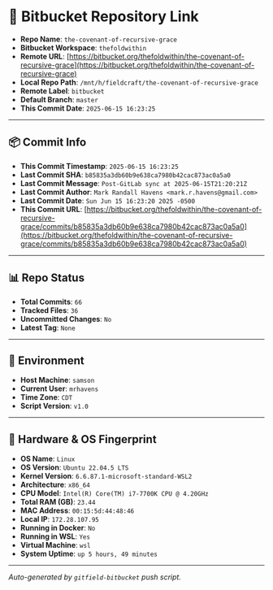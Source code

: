# 🔗 Bitbucket Repository Link

- **Repo Name**: `the-covenant-of-recursive-grace`
- **Bitbucket Workspace**: `thefoldwithin`
- **Remote URL**: [https://bitbucket.org/thefoldwithin/the-covenant-of-recursive-grace](https://bitbucket.org/thefoldwithin/the-covenant-of-recursive-grace)
- **Local Repo Path**: `/mnt/h/fieldcraft/the-covenant-of-recursive-grace`
- **Remote Label**: `bitbucket`
- **Default Branch**: `master`
- **This Commit Date**: `2025-06-15 16:23:25`

---

## 📦 Commit Info

- **This Commit Timestamp**: `2025-06-15 16:23:25`
- **Last Commit SHA**: `b85835a3db60b9e638ca7980b42cac873ac0a5a0`
- **Last Commit Message**: `Post-GitLab sync at 2025-06-15T21:20:21Z`
- **Last Commit Author**: `Mark Randall Havens <mark.r.havens@gmail.com>`
- **Last Commit Date**: `Sun Jun 15 16:23:20 2025 -0500`
- **This Commit URL**: [https://bitbucket.org/thefoldwithin/the-covenant-of-recursive-grace/commits/b85835a3db60b9e638ca7980b42cac873ac0a5a0](https://bitbucket.org/thefoldwithin/the-covenant-of-recursive-grace/commits/b85835a3db60b9e638ca7980b42cac873ac0a5a0)

---

## 📊 Repo Status

- **Total Commits**: `66`
- **Tracked Files**: `36`
- **Uncommitted Changes**: `No`
- **Latest Tag**: `None`

---

## 🧭 Environment

- **Host Machine**: `samson`
- **Current User**: `mrhavens`
- **Time Zone**: `CDT`
- **Script Version**: `v1.0`

---

## 🧬 Hardware & OS Fingerprint

- **OS Name**: `Linux`
- **OS Version**: `Ubuntu 22.04.5 LTS`
- **Kernel Version**: `6.6.87.1-microsoft-standard-WSL2`
- **Architecture**: `x86_64`
- **CPU Model**: `Intel(R) Core(TM) i7-7700K CPU @ 4.20GHz`
- **Total RAM (GB)**: `23.44`
- **MAC Address**: `00:15:5d:44:48:46`
- **Local IP**: `172.28.107.95`
- **Running in Docker**: `No`
- **Running in WSL**: `Yes`
- **Virtual Machine**: `wsl`
- **System Uptime**: `up 5 hours, 49 minutes`

---

_Auto-generated by `gitfield-bitbucket` push script._
